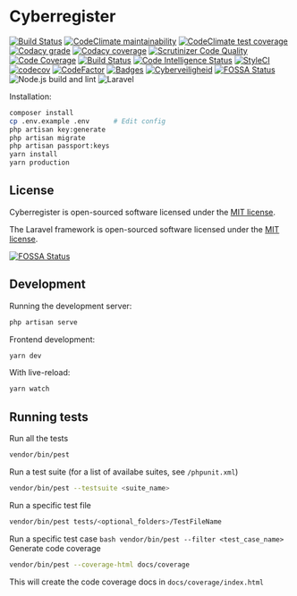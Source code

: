 # Cyberregister
[![Build Status](https://travis-ci.org/CyberRegister/CyberRegister.svg)](https://travis-ci.org/CyberRegister/CyberRegister)
[![CodeClimate maintainability](https://api.codeclimate.com/v1/badges/d06b9ceaf76db20fd066/maintainability)](https://codeclimate.com/github/CyberRegister/CyberRegister/maintainability)
[![CodeClimate test coverage](https://api.codeclimate.com/v1/badges/d06b9ceaf76db20fd066/test_coverage)](https://codeclimate.com/github/CyberRegister/CyberRegister/test_coverage)
[![Codacy grade](https://api.codacy.com/project/badge/Grade/372524fda06445b7a6197030f6eda63c)](https://www.codacy.com/app/CyberRegister/CyberRegister?utm_source=github.com&amp;utm_medium=referral&amp;utm_content=CyberRegister/CyberRegister&amp;utm_campaign=Badge_Grade)
[![Codacy coverage](https://api.codacy.com/project/badge/Coverage/372524fda06445b7a6197030f6eda63c)](https://www.codacy.com/app/CyberRegister/CyberRegister?utm_source=github.com&amp;utm_medium=referral&amp;utm_content=CyberRegister/CyberRegister&amp;utm_campaign=Badge_Coverage)
[![Scrutinizer Code Quality](https://scrutinizer-ci.com/g/CyberRegister/CyberRegister/badges/quality-score.png?b=master)](https://scrutinizer-ci.com/g/CyberRegister/CyberRegister/?branch=master)
[![Code Coverage](https://scrutinizer-ci.com/g/CyberRegister/CyberRegister/badges/coverage.png?b=master)](https://scrutinizer-ci.com/g/CyberRegister/CyberRegister/?branch=master)
[![Build Status](https://scrutinizer-ci.com/g/CyberRegister/CyberRegister/badges/build.png?b=master)](https://scrutinizer-ci.com/g/CyberRegister/CyberRegister/build-status/master)
[![Code Intelligence Status](https://scrutinizer-ci.com/g/CyberRegister/CyberRegister/badges/code-intelligence.svg?b=master)](https://scrutinizer-ci.com/code-intelligence)
[![StyleCI](https://styleci.io/repos/120670007/shield?branch=master)](https://styleci.io/repos/120670007)
[![codecov](https://codecov.io/gh/CyberRegister/CyberRegister/branch/master/graph/badge.svg)](https://codecov.io/gh/CyberRegister/CyberRegister)
[![CodeFactor](https://www.codefactor.io/repository/github/cyberregister/cyberregister/badge)](https://www.codefactor.io/repository/github/cyberregister/cyberregister)
[![Badges](https://img.shields.io/badge/badges-16-green.svg)](https://shields.io)
[![Cyberveiligheid](https://img.shields.io/badge/Cyberveiligheid-97%25-yellow.svg)](https://eurocyber.nl)
[![FOSSA Status](https://app.fossa.io/api/projects/git%2Bgithub.com%2FCyberRegister%2FCyberRegister.svg?type=shield)](https://app.fossa.io/projects/git%2Bgithub.com%2FCyberRegister%2FCyberRegister?ref=badge_shield)
![Node.js build and lint](https://github.com/CyberRegister/CyberRegister/workflows/Node.js%20build%20and%20lint/badge.svg)
![Laravel](https://github.com/CyberRegister/CyberRegister/workflows/Laravel/badge.svg)

Installation:
```bash
composer install
cp .env.example .env      # Edit config
php artisan key:generate
php artisan migrate
php artisan passport:keys
yarn install
yarn production
```
## License

Cyberregister is open-sourced software licensed under the [MIT license](http://opensource.org/licenses/MIT).

The Laravel framework is open-sourced software licensed under the [MIT license](http://opensource.org/licenses/MIT).


[![FOSSA Status](https://app.fossa.io/api/projects/git%2Bgithub.com%2FCyberRegister%2FCyberRegister.svg?type=large)](https://app.fossa.io/projects/git%2Bgithub.com%2FCyberRegister%2FCyberRegister?ref=badge_large)

## Development

Running the development server:
```bash
php artisan serve
```
Frontend development:
```bash
yarn dev
```
With live-reload:
```bash
yarn watch
```
## Running tests
 
Run all the tests
```bash
vendor/bin/pest
```
Run a test suite (for a list of availabe suites, see `/phpunit.xml`)
```bash 
vendor/bin/pest --testsuite <suite_name>
```
Run a specific test file
```bash
vendor/bin/pest tests/<optional_folders>/TestFileName
```
Run a specific test case
``bash
vendor/bin/pest --filter <test_case_name>
``
Generate code coverage
```bash
vendor/bin/pest --coverage-html docs/coverage
```
This will create the code coverage docs in `docs/coverage/index.html`